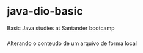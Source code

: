 # java-dio-basic
Basic Java studies at Santander bootcamp
###
Alterando o conteudo de um arquivo de forma local
